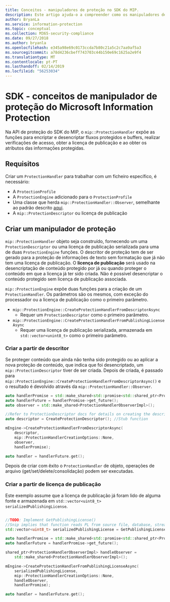 ```yaml
---
title: Conceitos - manipuladores de proteção no SDK do MIP.
description: Este artigo ajuda-o a compreender como os manipuladores de API de proteção são criados e usados para chamar operações.
author: BryanLa
ms.service: information-protection
ms.topic: conceptual
ms.collection: M365-security-compliance
ms.date: 09/27/2018
ms.author: bryanla
ms.openlocfilehash: e345a98e69c0173ccda7b80c21a5c2c7aa9af5a3
ms.sourcegitcommit: a78d4236cbeff743703c44b150e69c1625a2e9f4
ms.translationtype: MT
ms.contentlocale: pt-PT
ms.lasthandoff: 02/14/2019
ms.locfileid: "56253034"
---
```

# <a name="microsoft-information-protection-sdk---protection-handler-concepts"></a>SDK - conceitos de manipulador de proteção do Microsoft Information Protection

Na API de proteção do SDK do MIP, o `mip::ProtectionHandler` expõe as funções para encriptar e desencriptar fluxos protegidos e buffers, realizar verificações de acesso, obter a licença de publicação e ao obter os atributos das informações protegidas. 

## <a name="requirements"></a>Requisitos

Criar um `ProtectionHandler` para trabalhar com um ficheiro específico, é necessário:

- A `ProtectionProfile`
- A `ProtectionEngine` adicionado para o `ProtectionProfile`
- Uma classe que herda `mip::ProtectionHandler::Observer`, semelhante ao padrão descrito [aqui]().
- A `mip::ProtectionDescriptor` ou licença de publicação

## <a name="create-a-protection-handler"></a>Criar um manipulador de proteção

`mip::ProtectionHandler` objeto seja construído, fornecendo um uma `ProtectionDescriptor` ou uma licença de publicação serializada para uma de duas `ProtectionEngine` funções. O descritor de proteção tem de ser gerado para a proteção de informações de texto sem formatação que já não tem uma licença de publicação. O **licença de publicação** será usado na desencriptação de conteúdo protegido por já ou quando proteger o conteúdo em que a licença já ter sido criada. Não é possível desencriptar o conteúdo protegido sem licença de publicação associada.

`mip::ProtectionEngine` expõe duas funções para a criação de um `ProtectionHandler`. Os parâmetros são os mesmos, com exceção do processador ou a licença de publicação como o primeiro parâmetro.

- `mip::ProtectionEngine::CreateProtectionHandlerFromDescriptorAsync`
  - Requer um `ProtectionDescriptor` como o primeiro parâmetro.
- `mip::ProtectionEngine::CreateProtectionHandlerFromPublishingLicenseAsync`
  - Requer uma licença de publicação serializada, armazenada em `std::vector<unint8_t>` como o primeiro parâmetro.

### <a name="create-from-descriptor"></a>Criar a partir de descritor

Se proteger conteúdo que ainda não tenha sido protegido ou ao aplicar a nova proteção de conteúdo, que indica que foi desencriptado, um `mip::ProtectionDescriptor` tiver de ser criada. Depois de criada, é passado para `mip::ProtectionEngine::CreateProtectionHandlerFromDescriptorAsync()` e o resultado é devolvido através da `mip::ProtectionHandler::Observer`.

```cpp
auto handlerPromise = std::make_shared<std::promise<std::shared_ptr<ProtectionHandler>>>();
auto handlerFuture = handlerPromise->get_future();
auto observer = std::make_shared<ProtectionHandlerObserverImpl>();

//Refer to ProtectionDescriptor docs for details on creating the descriptor
auto descriptor = CreateProtectionDescriptor(); //Stub function

mEngine->CreateProtectionHandlerFromDescriptorAsync(
    descriptor,
    mip::ProtectionHandlerCreationOptions::None,
    observer,
    handlerPromise);

auto handler = handlerFuture.get();
```

Depois de criar com êxito o `ProtectionHandler` de objeto, operações de arquivo (get/set/delete/consolidação) podem ser executadas.

### <a name="create-from-publishing-license"></a>Criar a partir de licença de publicação

Este exemplo assume que a licença de publicação já foram lido de alguma fonte e armazenada em `std::vector<uint8_t> serializedPublishingLicense`.

```cpp

//TODO: Implement GetPublishingLicense()
//Snip implies that function reads PL from source file, database, stream, etc.
std::vector<uint8_t> serializedPublishingLicense = GetPublishingLicense(filePath);

auto handlerPromise = std::make_shared<std::promise<std::shared_ptr<ProtectionHandler>>>();
auto handlerFuture = handlerPromise->get_future();

shared_ptr<ProtectionHandlerObserverImpl> handleObserver =
    std::make_shared<ProtectionHandlerObserverImpl>();

mEngine->CreateProtectionHandlerFromPublishingLicenseAsync(
    serializedPublishingLicense,
    mip::ProtectionHandlerCreationOptions::None,
    handleObserver,
    handlerPromise);

auto handler = handlerFuture.get();
```

